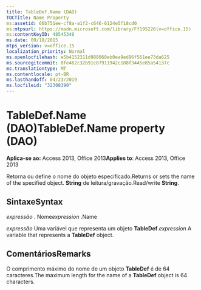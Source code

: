 ```yaml
---
title: TableDef.Name (DAO)
TOCTitle: Name Property
ms:assetid: 66b751ee-cf8a-a1f2-c646-6124e5f18cd0
ms:mtpsurl: https://msdn.microsoft.com/library/Ff195226(v=office.15)
ms:contentKeyID: 48545348
ms.date: 09/18/2015
mtps_version: v=office.15
localization_priority: Normal
ms.openlocfilehash: e5b4152311d988068eb0ea9ed96f561ee73da625
ms.sourcegitcommit: 8fe462c32b91c87911942c188f3445e85a54137c
ms.translationtype: MT
ms.contentlocale: pt-BR
ms.lasthandoff: 04/23/2019
ms.locfileid: "32308390"
---
```

# <a name="tabledefname-property-dao"></a><span data-ttu-id="192fd-102">TableDef.Name (DAO)</span><span class="sxs-lookup"><span data-stu-id="192fd-102">TableDef.Name property (DAO)</span></span>


<span data-ttu-id="192fd-103">**Aplica-se ao:** Access 2013, Office 2013</span><span class="sxs-lookup"><span data-stu-id="192fd-103">**Applies to**: Access 2013, Office 2013</span></span>

<span data-ttu-id="192fd-104">Retorna ou define o nome do objeto especificado.</span><span class="sxs-lookup"><span data-stu-id="192fd-104">Returns or sets the name of the specified object.</span></span> <span data-ttu-id="192fd-105">**String** de leitura/gravação.</span><span class="sxs-lookup"><span data-stu-id="192fd-105">Read/write **String**.</span></span>

## <a name="syntax"></a><span data-ttu-id="192fd-106">Sintaxe</span><span class="sxs-lookup"><span data-stu-id="192fd-106">Syntax</span></span>

<span data-ttu-id="192fd-107">*expressão* . Nome</span><span class="sxs-lookup"><span data-stu-id="192fd-107">*expression* .Name</span></span>

<span data-ttu-id="192fd-108">*expressão* Uma variável que representa um objeto **TableDef**.</span><span class="sxs-lookup"><span data-stu-id="192fd-108">*expression* A variable that represents a **TableDef** object.</span></span>

## <a name="remarks"></a><span data-ttu-id="192fd-109">Comentários</span><span class="sxs-lookup"><span data-stu-id="192fd-109">Remarks</span></span>

<span data-ttu-id="192fd-110">O comprimento máximo do nome de um objeto **TableDef** é de 64 caracteres.</span><span class="sxs-lookup"><span data-stu-id="192fd-110">The maximum length for the name of a **TableDef** object is 64 characters.</span></span>

